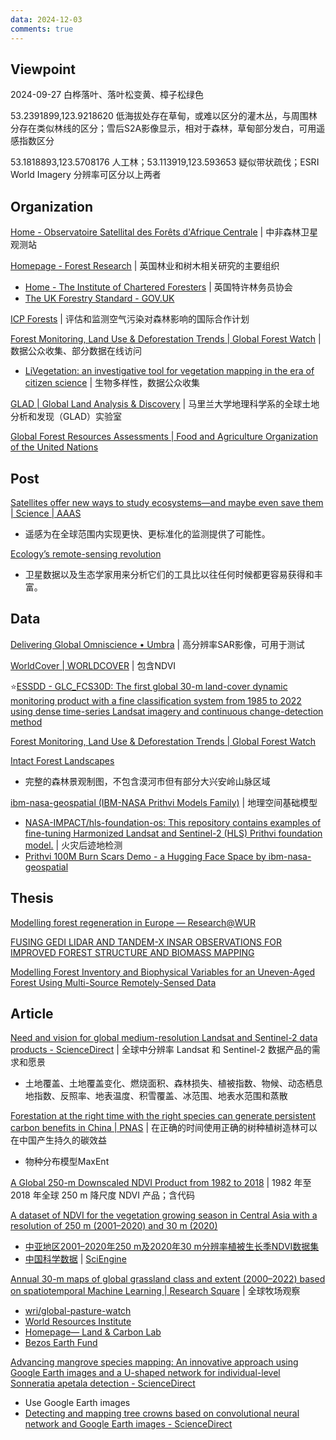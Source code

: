 ```yaml
---
data: 2024-12-03
comments: true
---
```


## Viewpoint

2024-09-27 白桦落叶、落叶松变黄、樟子松绿色

53.2391899,123.9218620 低海拔处存在草甸，或难以区分的灌木丛，与周围林分存在类似林线的区分；雪后S2A影像显示，相对于森林，草甸部分发白，可用遥感指数区分

53.1818893,123.5708176 人工林；53.113919,123.593653 疑似带状疏伐；ESRI World Imagery 分辨率可区分以上两者

## Organization

[Home - Observatoire Satellital des Forêts d'Afrique Centrale](https://osfac.net/index.php) | 中非森林卫星观测站

[Homepage - Forest Research](https://www.forestresearch.gov.uk/) | 英国林业和树木相关研究的主要组织

- [Home - The Institute of Chartered Foresters](https://www.charteredforesters.org/) | 英国特许林务员协会
- [The UK Forestry Standard - GOV.UK](https://www.gov.uk/government/publications/the-uk-forestry-standard)

[ICP Forests](https://icp-forests.net/) | 评估和监测空气污染对森林影响的国际合作计划

[Forest Monitoring, Land Use & Deforestation Trends | Global Forest Watch](https://www.globalforestwatch.org/) | 数据公众收集、部分数据在线访问

- [LiVegetation: an investigative tool for vegetation mapping in the era of citizen science](https://www.sciengine.com/SSV/doi/10.1360/SSV-2020-0209) | 生物多样性，数据公众收集

[GLAD | Global Land Analysis & Discovery](https://glad.umd.edu/) | 马里兰大学地理科学系的全球土地分析和发现（GLAD）实验室

[Global Forest Resources Assessments | Food and Agriculture Organization of the United Nations](https://www.fao.org/forest-resources-assessment/en/)

## Post

[Satellites offer new ways to study ecosystems—and maybe even save them | Science | AAAS](https://www.science.org/content/article/satellites-offer-new-ways-study-ecosystems-maybe-even-save-them)

- 遥感为在全球范围内实现更快、更标准化的监测提供了可能性。

[Ecology’s remote-sensing revolution](https://www.nature.com/articles/d41586-018-03924-9)

- 卫星数据以及生态学家用来分析它们的工具比以往任何时候都更容易获得和丰富。

## Data

[Delivering Global Omniscience • Umbra](https://umbra.space/) | 高分辨率SAR影像，可用于测试

[WorldCover | WORLDCOVER](https://esa-worldcover.org/en) | 包含NDVI

⭐[ESSDD - GLC_FCS30D: The first global 30-m land-cover dynamic monitoring product with a fine classification system from 1985 to 2022 using dense time-series Landsat imagery and continuous change-detection method](https://essd.copernicus.org/preprints/essd-2023-320/)

[Forest Monitoring, Land Use & Deforestation Trends | Global Forest Watch](https://www.globalforestwatch.org/)

[Intact Forest Landscapes](https://www.intactforests.org/)

- 完整的森林景观制图，不包含漠河市但有部分大兴安岭山脉区域

[ibm-nasa-geospatial (IBM-NASA Prithvi Models Family)](https://huggingface.co/ibm-nasa-geospatial) | 地理空间基础模型

- [NASA-IMPACT/hls-foundation-os: This repository contains examples of fine-tuning Harmonized Landsat and Sentinel-2 (HLS) Prithvi foundation model.](https://github.com/NASA-IMPACT/hls-foundation-os) | 火灾后迹地检测
- [Prithvi 100M Burn Scars Demo - a Hugging Face Space by ibm-nasa-geospatial](https://huggingface.co/spaces/ibm-nasa-geospatial/Prithvi-100M-Burn-scars-demo)

## Thesis

[Modelling forest regeneration in Europe — Research@WUR](https://research.wur.nl/en/publications/modelling-forest-regeneration-in-europe)

[FUSING GEDI LIDAR AND TANDEM-X INSAR OBSERVATIONS FOR IMPROVED FOREST STRUCTURE AND BIOMASS MAPPING](https://drum.lib.umd.edu/items/02d22986-c09c-4989-aa1f-80610e0791a7)

[Modelling Forest Inventory and Biophysical Variables for an Uneven-Aged Forest Using Multi-Source Remotely-Sensed Data](https://qspace.library.queensu.ca/items/76f9dcfa-3bd1-4c62-b2e8-bcc541f9764e)

## Article

[Need and vision for global medium-resolution Landsat and Sentinel-2 data products - ScienceDirect](https://www.sciencedirect.com/science/article/pii/S0034425723004704) | 全球中分辨率 Landsat 和 Sentinel-2 数据产品的需求和愿景

- 土地覆盖、土地覆盖变化、燃烧面积、森林损失、植被指数、物候、动态栖息地指数、反照率、地表温度、积雪覆盖、冰范围、地表水范围和蒸散

[Forestation at the right time with the right species can generate persistent carbon benefits in China | PNAS](https://www.pnas.org/doi/10.1073/pnas.2304988120) | 在正确的时间使用正确的树种植树造林可以在中国产生持久的碳效益

- 物种分布模型MaxEnt

[A Global 250-m Downscaled NDVI Product from 1982 to 2018](https://www.mdpi.com/2072-4292/14/15/3639) | 1982 年至 2018 年全球 250 m 降尺度 NDVI 产品；含代码

[A dataset of NDVI for the vegetation growing season in Central Asia with a resolution of 250 m (2001–2020) and 30 m (2020)](https://www.sciengine.com/CSD/doi/10.11922/11-6035.csd.2023.0095.zh;JSESSIONID=7f7b6a08-a881-4ccc-8cf9-972f58389e76)

- [中亚地区2001–2020年250 m及2020年30 m分辨率植被生长季NDVI数据集](http://csdata.org/p/926/)
- [中国科学数据](http://csdata.org/p/) | [SciEngine](https://www.sciengine.com/)

[Annual 30-m maps of global grassland class and extent (2000–2022) based on spatiotemporal Machine Learning | Research Square](https://www.researchsquare.com/article/rs-4514820/v3) | 全球牧场观察

- [wri/global-pasture-watch](https://github.com/wri/global-pasture-watch)
- [World Resources Institute](https://github.com/wri)
- [Homepage— Land & Carbon Lab](https://landcarbonlab.org/)
- [Bezos Earth Fund](https://www.bezosearthfund.org/)

[Advancing mangrove species mapping: An innovative approach using Google Earth images and a U-shaped network for individual-level Sonneratia apetala detection - ScienceDirect](https://www.sciencedirect.com/science/article/pii/S0924271624003939)

- Use Google Earth images
- [Detecting and mapping tree crowns based on convolutional neural network and Google Earth images - ScienceDirect](https://www.sciencedirect.com/science/article/pii/S0303243422000903)
